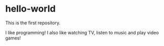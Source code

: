 # hello-world
This is the first repository.

I like programming!
I also like watching TV, listen to music and play video games!
